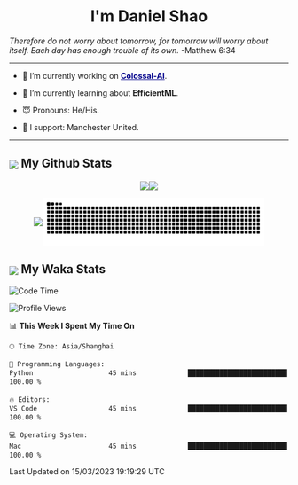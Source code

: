 

<h1 align="center">I'm Daniel Shao</h1>
<i> Therefore do not worry about tomorrow, for tomorrow will worry about itself. Each day has enough trouble of its own. </i> -Matthew 6:34

---

- 🐒 I’m currently working on <strong><a href="https://github.com/hpcaitech/ColossalAI" style="color: darkblue">Colossal-AI</a></strong>.

- 🥹 I’m currently learning about **EfficientML**.

- 😇 Pronouns: He/His.

- 🦧 I support: Manchester United.

---

<h2><img src="https://emojis.slackmojis.com/emojis/images/1579216111/7550/pikachu_wave.gif?1579216111" align="center" width="28" /> My Github Stats</h2>

<p align="center"><img align="center" src = "https://github-readme-stats.vercel.app/api?username=super-dainiu&show_icons=true&count_private=true&theme=tokyonight&hide=issues&line_height=30" width="400px"><img align="center" src = "https://github-readme-streak-stats.herokuapp.com/?user=super-dainiu&theme=tokyonight" width="400px"></p>

<p align="center"><img align="center" width="400px" src="https://github-readme-stats.vercel.app/api/top-langs/?username=super-dainiu&layout=compact&theme=tokyonight&hide=html,tex,jupyter%20notebook"><img align="center" width="400px" src="https://github.com/super-dainiu/super-dainiu/blob/output/github-contribution-grid-snake.svg"></p>

<h2><img src="https://emojis.slackmojis.com/emojis/images/1579216111/7550/pikachu_wave.gif?1579216111" align="center" width="28" /> My Waka Stats</h2>

<!--START_SECTION:waka-->
![Code Time](http://img.shields.io/badge/Code%20Time-214%20hrs%2050%20mins-blue)

![Profile Views](http://img.shields.io/badge/Profile%20Views-14-blue)

📊 **This Week I Spent My Time On** 

```text
🕑︎ Time Zone: Asia/Shanghai

💬 Programming Languages: 
Python                   45 mins             █████████████████████████   100.00 % 

🔥 Editors: 
VS Code                  45 mins             █████████████████████████   100.00 % 

💻 Operating System: 
Mac                      45 mins             █████████████████████████   100.00 % 
```


 Last Updated on 15/03/2023 19:19:29 UTC
<!--END_SECTION:waka-->
